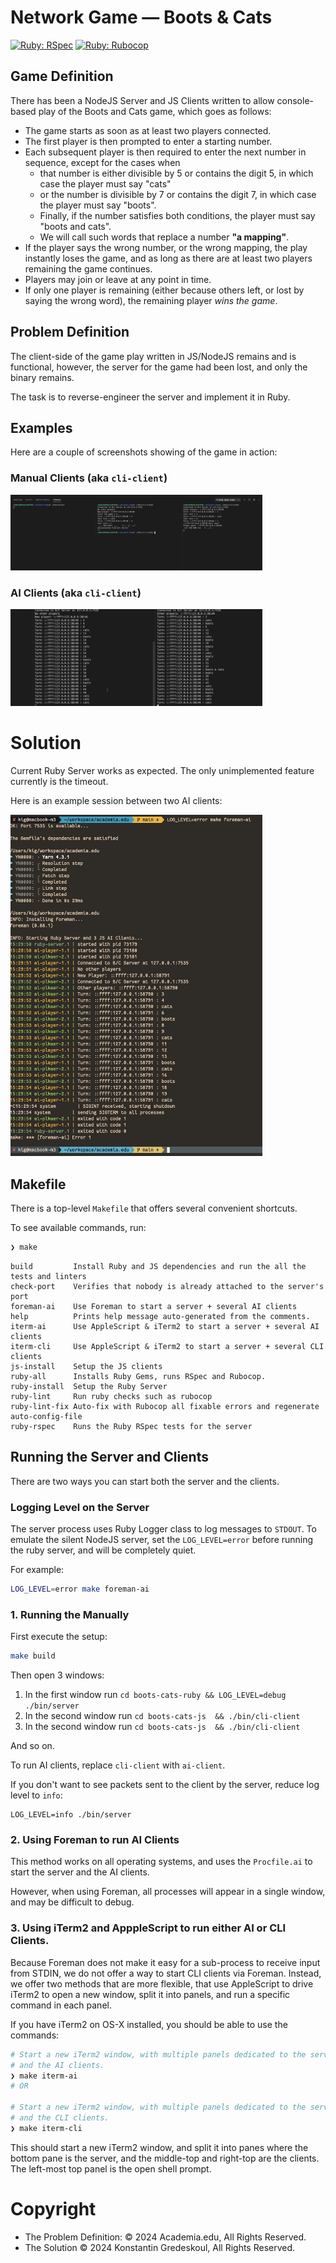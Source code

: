 # Network Game — Boots & Cats

[![Ruby: RSpec](https://github.com/kigster/boots-and-cats/actions/workflows/rspec.yml/badge.svg)](https://github.com/kigster/boots-and-cats/actions/workflows/rspec.yml)
[![Ruby: Rubocop](https://github.com/kigster/boots-and-cats/actions/workflows/rubocop.yml/badge.svg)](https://github.com/kigster/boots-and-cats/actions/workflows/rubocop.yml)

## Game Definition

There has been a NodeJS Server and JS Clients written to allow console-based play of the Boots and Cats game, which goes as follows:

* The game starts as soon as at least two players connected.
* The first player is then prompted to enter a starting number.
* Each subsequent player is then required to enter the next number in sequence, except for the cases when 
  * that number is either divisible by 5 or contains the digit 5, in which case the player must say "cats"
  * or the number is divisible by 7 or contains the digit 7, in which case the player must say "boots".
  * Finally, if the number satisfies both conditions, the player must say "boots and cats".
  * We will call such words that replace a number **"a mapping"**.
* If the player says the wrong number, or the wrong mapping, the play instantly loses the game, and as long as there are at least two players remaining the game continues.
* Players may join or leave at any point in time.
* If only one player is remaining (either because others left, or lost by saying the wrong word), the remaining player _wins the game_.

## Problem Definition

The client-side of the game play written in JS/NodeJS remains and is functional, however, the server for the game had been lost, and only the binary remains.

The task is to reverse-engineer the server and implement it in Ruby.

## Examples

Here are a couple of screenshots showing of the game in action:

### Manual Clients (aka `cli-client`)

<p><a href="doc/boots-cats-js-client.png"><img src="doc/boots-cats-js-client.png" width="80%" alt="Manual Clients"></a></p>

### AI Clients (aka `cli-client`)

<p><a href="doc/boots-cats-ai-client.png"><img src="doc/boots-cats-ai-client.png" width="80%" alt="AI Clients"></a></p>

# Solution

Current Ruby Server works as expected. The only unimplemented feature currently is the timeout.

Here is an example session between two AI clients:

<p><a href="doc/ai-play.png"><img src="doc/ai-play.png" width="80%" alt="AI Clients Playing"></a></p>

## Makefile

There is a top-level `Makefile` that offers several convenient shortcuts.

To see available commands, run:

```bash
❯ make
```

```
build         Install Ruby and JS dependencies and run the all the tests and linters
check-port    Verifies that nobody is already attached to the server's port
foreman-ai    Use Foreman to start a server + several AI clients
help          Prints help message auto-generated from the comments.
iterm-ai      Use AppleScript & iTerm2 to start a server + several AI clients
iterm-cli     Use AppleScript & iTerm2 to start a server + several CLI clients
js-install    Setup the JS clients
ruby-all      Installs Ruby Gems, runs RSpec and Rubocop.
ruby-install  Setup the Ruby Server
ruby-lint     Run ruby checks such as rubocop
ruby-lint-fix Auto-fix with Rubocop all fixable errors and regenerate auto-config-file
ruby-rspec    Runs the Ruby RSpec tests for the server
```
  
## Running the Server and Clients

There are two ways you can start both the server and the clients.

### Logging Level on the Server

The server process uses Ruby Logger class to log messages to `STDOUT`. To emulate the silent NodeJS server, set the `LOG_LEVEL=error` before running the ruby server, and will be completely quiet.

For example:

```bash
LOG_LEVEL=error make foreman-ai
```

### 1. Running the Manually

First execute the setup:

```bash
make build
```

Then open 3 windows:

 1. In the first window run `cd boots-cats-ruby && LOG_LEVEL=debug ./bin/server`
 2. In the second window run `cd boots-cats-js  && ./bin/cli-client`
 3. In the second window run `cd boots-cats-js  && ./bin/cli-client`

And so on.

To run AI clients, replace `cli-client` with `ai-client`.

If you don't want to see packets sent to the client by the server, reduce log level to `info`: 

```
LOG_LEVEL=info ./bin/server
```

### 2. Using Foreman to run AI Clients

This method works on all operating systems, and uses the `Procfile.ai` to start the server and the AI clients. 

However, when using Foreman, all processes will appear in a single window, and may be difficult to debug.

### 3. Using iTerm2 and ApppleScript to run either AI or CLI Clients.

Because Foreman does not make it easy for a sub-process to receive input from STDIN, we do not offer a way
to start CLI clients via Foreman. Instead, we offer two methods that are more flexible, that use AppleScript to drive iTerm2 to open a new window, split it into panels, and run a specific command in each panel.

If you have iTerm2 on OS-X installed, you should be able to use the commands:

```bash
# Start a new iTerm2 window, with multiple panels dedicated to the server
# and the AI clients.
❯ make iterm-ai
# OR

# Start a new iTerm2 window, with multiple panels dedicated to the server
# and the CLI clients.
❯ make iterm-cli
```

This should start a new iTerm2 window, and split it into panes where the bottom pane is the server, and the middle-top and right-top are the clients. The left-most top panel is the open shell prompt.

# Copyright

* The Problem Definition: © 2024 Academia.edu, All Rights Reserved. 
* The Solution © 2024 Konstantin Gredeskoul, All Rights Reserved.

